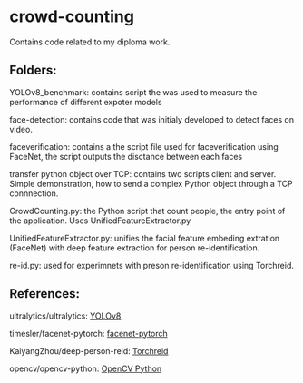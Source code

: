 # crowd-counting
Contains code related to my diploma work.

## Folders:

  YOLOv8_benchmark: contains script the was used to measure the performance of different expoter models
  
  face-detection: contains code that was initialy developed to detect faces on video.
  
  faceverification: contains a the script file used for faceverification using FaceNet, the script outputs the disctance between each faces
  
  transfer python object over TCP: contains two scripts client and server. Simple demonstration, how to send a complex Python object through a TCP connnection.

  CrowdCounting.py: the Python script that count people, the entry point of the application. Uses UnifiedFeatureExtractor.py

  UnifiedFeatureExtractor.py: unifies the facial feature embeding extration (FaceNet) with deep feature extraction for person re-identification.

  re-id.py: used for experimnets with preson re-identification using Torchreid.

## References:

ultralytics/ultralytics: [YOLOv8](https://github.com/ultralytics/ultralytics)

timesler/facenet-pytorch: [facenet-pytorch](https://github.com/timesler/facenet-pytorch)

KaiyangZhou/deep-person-reid: [Torchreid](https://github.com/KaiyangZhou/deep-person-reid)

opencv/opencv-python: [OpenCV Python](https://github.com/opencv/opencv-python)





